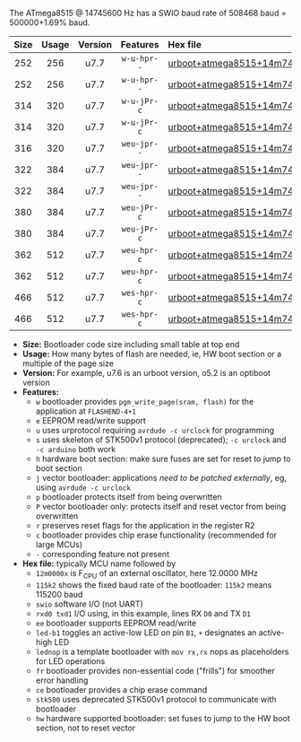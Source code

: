 The ATmega8515 @ 14745600 Hz has a SWIO baud rate of 508468 baud = 500000+1.69% baud.

|Size|Usage|Version|Features|Hex file|
|:-:|:-:|:-:|:-:|:--|
|252|256|u7.7|`w-u-hpr--`|[urboot+atmega8515+14m7456x++500k0_swio_rxd0_txd1_led+b0_hw.hex](https://raw.githubusercontent.com/stefanrueger/urboot.hex/main/mcus/atmega8515/external_oscillator/fcpu+14m7456_Hz/br++500k0_bps/urboot+atmega8515+14m7456x++500k0_swio_rxd0_txd1_led+b0_hw.hex)|
|252|256|u7.7|`w-u-hpr--`|[urboot+atmega8515+14m7456x++500k0_swio_rxd0_txd1_lednop_hw.hex](https://raw.githubusercontent.com/stefanrueger/urboot.hex/main/mcus/atmega8515/external_oscillator/fcpu+14m7456_Hz/br++500k0_bps/urboot+atmega8515+14m7456x++500k0_swio_rxd0_txd1_lednop_hw.hex)|
|314|320|u7.7|`w-u-jPr-c`|[urboot+atmega8515+14m7456x++500k0_swio_rxd0_txd1_led+b0_fr_ce.hex](https://raw.githubusercontent.com/stefanrueger/urboot.hex/main/mcus/atmega8515/external_oscillator/fcpu+14m7456_Hz/br++500k0_bps/urboot+atmega8515+14m7456x++500k0_swio_rxd0_txd1_led+b0_fr_ce.hex)|
|314|320|u7.7|`w-u-jPr-c`|[urboot+atmega8515+14m7456x++500k0_swio_rxd0_txd1_lednop_fr_ce.hex](https://raw.githubusercontent.com/stefanrueger/urboot.hex/main/mcus/atmega8515/external_oscillator/fcpu+14m7456_Hz/br++500k0_bps/urboot+atmega8515+14m7456x++500k0_swio_rxd0_txd1_lednop_fr_ce.hex)|
|316|320|u7.7|`weu-jpr--`|[urboot+atmega8515+14m7456x++500k0_swio_rxd0_txd1_ee.hex](https://raw.githubusercontent.com/stefanrueger/urboot.hex/main/mcus/atmega8515/external_oscillator/fcpu+14m7456_Hz/br++500k0_bps/urboot+atmega8515+14m7456x++500k0_swio_rxd0_txd1_ee.hex)|
|322|384|u7.7|`weu-jpr--`|[urboot+atmega8515+14m7456x++500k0_swio_rxd0_txd1_ee_led+b0.hex](https://raw.githubusercontent.com/stefanrueger/urboot.hex/main/mcus/atmega8515/external_oscillator/fcpu+14m7456_Hz/br++500k0_bps/urboot+atmega8515+14m7456x++500k0_swio_rxd0_txd1_ee_led+b0.hex)|
|322|384|u7.7|`weu-jpr--`|[urboot+atmega8515+14m7456x++500k0_swio_rxd0_txd1_ee_lednop.hex](https://raw.githubusercontent.com/stefanrueger/urboot.hex/main/mcus/atmega8515/external_oscillator/fcpu+14m7456_Hz/br++500k0_bps/urboot+atmega8515+14m7456x++500k0_swio_rxd0_txd1_ee_lednop.hex)|
|380|384|u7.7|`weu-jPr-c`|[urboot+atmega8515+14m7456x++500k0_swio_rxd0_txd1_ee_led+b0_fr_ce.hex](https://raw.githubusercontent.com/stefanrueger/urboot.hex/main/mcus/atmega8515/external_oscillator/fcpu+14m7456_Hz/br++500k0_bps/urboot+atmega8515+14m7456x++500k0_swio_rxd0_txd1_ee_led+b0_fr_ce.hex)|
|380|384|u7.7|`weu-jPr-c`|[urboot+atmega8515+14m7456x++500k0_swio_rxd0_txd1_ee_lednop_fr_ce.hex](https://raw.githubusercontent.com/stefanrueger/urboot.hex/main/mcus/atmega8515/external_oscillator/fcpu+14m7456_Hz/br++500k0_bps/urboot+atmega8515+14m7456x++500k0_swio_rxd0_txd1_ee_lednop_fr_ce.hex)|
|362|512|u7.7|`weu-hpr-c`|[urboot+atmega8515+14m7456x++500k0_swio_rxd0_txd1_ee_led+b0_fr_ce_hw.hex](https://raw.githubusercontent.com/stefanrueger/urboot.hex/main/mcus/atmega8515/external_oscillator/fcpu+14m7456_Hz/br++500k0_bps/urboot+atmega8515+14m7456x++500k0_swio_rxd0_txd1_ee_led+b0_fr_ce_hw.hex)|
|362|512|u7.7|`weu-hpr-c`|[urboot+atmega8515+14m7456x++500k0_swio_rxd0_txd1_ee_lednop_fr_ce_hw.hex](https://raw.githubusercontent.com/stefanrueger/urboot.hex/main/mcus/atmega8515/external_oscillator/fcpu+14m7456_Hz/br++500k0_bps/urboot+atmega8515+14m7456x++500k0_swio_rxd0_txd1_ee_lednop_fr_ce_hw.hex)|
|466|512|u7.7|`wes-hpr-c`|[urboot+atmega8515+14m7456x++500k0_swio_rxd0_txd1_ee_led+b0_fr_ce_stk500_hw.hex](https://raw.githubusercontent.com/stefanrueger/urboot.hex/main/mcus/atmega8515/external_oscillator/fcpu+14m7456_Hz/br++500k0_bps/urboot+atmega8515+14m7456x++500k0_swio_rxd0_txd1_ee_led+b0_fr_ce_stk500_hw.hex)|
|466|512|u7.7|`wes-hpr-c`|[urboot+atmega8515+14m7456x++500k0_swio_rxd0_txd1_ee_lednop_fr_ce_stk500_hw.hex](https://raw.githubusercontent.com/stefanrueger/urboot.hex/main/mcus/atmega8515/external_oscillator/fcpu+14m7456_Hz/br++500k0_bps/urboot+atmega8515+14m7456x++500k0_swio_rxd0_txd1_ee_lednop_fr_ce_stk500_hw.hex)|

- **Size:** Bootloader code size including small table at top end
- **Usage:** How many bytes of flash are needed, ie, HW boot section or a multiple of the page size
- **Version:** For example, u7.6 is an urboot version, o5.2 is an optiboot version
- **Features:**
  + `w` bootloader provides `pgm_write_page(sram, flash)` for the application at `FLASHEND-4+1`
  + `e` EEPROM read/write support
  + `u` uses urprotocol requiring `avrdude -c urclock` for programming
  + `s` uses skeleton of STK500v1 protocol (deprecated); `-c urclock` and `-c arduino` both work
  + `h` hardware boot section: make sure fuses are set for reset to jump to boot section
  + `j` vector bootloader: applications *need to be patched externally*, eg, using `avrdude -c urclock`
  + `p` bootloader protects itself from being overwritten
  + `P` vector bootloader only: protects itself and reset vector from being overwritten
  + `r` preserves reset flags for the application in the register R2
  + `c` bootloader provides chip erase functionality (recommended for large MCUs)
  + `-` corresponding feature not present
- **Hex file:** typically MCU name followed by
  + `12m0000x` is F<sub>CPU</sub> of an external oscillator, here 12.0000 MHz
  + `115k2` shows the fixed baud rate of the bootloader: `115k2` means 115200 baud
  + `swio` software I/O (not UART)
  + `rxd0 txd1` I/O using, in this example, lines RX `D0` and TX `D1`
  + `ee` bootloader supports EEPROM read/write
  + `led-b1` toggles an active-low LED on pin `B1`, `+` designates an active-high LED
  + `lednop` is a template bootloader with `mov rx,rx` nops as placeholders for LED operations
  + `fr` bootloader provides non-essential code ("frills") for smoother error handling
  + `ce` bootloader provides a chip erase command
  + `stk500` uses deprecated STK500v1 protocol to communicate with bootloader
  + `hw` hardware supported bootloader: set fuses to jump to the HW boot section, not to reset vector
